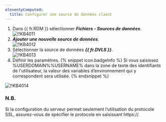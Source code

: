 ```yaml
---
eleventyComputed:
  title: Configurer une source de données client
---
```

1. Dans {{ fr.RDM }} sélectionner ***Fichiers - Sources de données***.  
![!!KB4011](https://webdevolutions.azureedge.net/docs/fr/kb/KB4011.png)  
1. ***Ajouter une nouvelle source de données***.  
![!!KB4012](https://webdevolutions.azureedge.net/docs/fr/kb/KB4012.png) 
1. Sélectionner la source de données ***{{ fr.DVLS }}***.  
![!!KB4013](https://webdevolutions.azureedge.net/docs/fr/kb/KB4013.png) 
1. Définir les paramètres. 
{% snippet icon.badgeInfo %} 
Si vous saisissez %USERDOMAIN%\%USERNAME% dans la zone de texte des identifiants de l'utilisateur, la valeur des variables d’environnement qui y correspondent sera utilisée. 
{% endsnippet %}  
 
![!!KB4014](https://webdevolutions.azureedge.net/docs/fr/kb/KB4014.png) 
### N.B.  
Si la configuration du serveur permet seulement l’utilisation du protocole SSL, assurez-vous de spécifier le protocole en saisissant https<area>://. 

